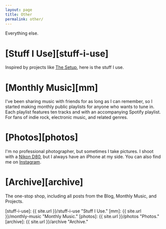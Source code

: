 ```yaml
---
layout: page
title: Other
permalink: other/
---
```


Everything else.

# [Stuff I Use][stuff-i-use]
Inspired by projects like [The Setup][the-setup], here is the stuff I use.

# [Monthly Music][mm]
I've been sharing music with friends for as long as I can remember, so I started making monthly public playlists for anyone who wants to tune in.
Each playlist features ten tracks and with an accompanying Spotify playlist.
For fans of indie rock, electronic music, and related genres.

# [Photos][photos]
I'm no professional photographer, but sometimes I take pictures.
I shoot with a [Nikon D80][d80], but I always have an iPhone at my side.
You can also find me on [Instagram][insta].

# [Archive][archive]
The one-stop shop, including all posts from the Blog, Monthly Music, and Projects. 

[stuff-i-use]: {{ site.url }}/stuff-i-use "Stuff I Use."
[mm]: {{ site.url }}/monthly-music "Monthly Music."
[photos]: {{ site.url }}/photos "Photos."
[archive]: {{ site.url }}/archive "Archive."

[d80]: http://www.nikonusa.com/en/Nikon-Products/Product-Archive/dslr-cameras/D80.html "Nikon D80."
[insta]: https://instagram.com/fredhohman/ "My Instagram Account."
[the-setup]: https://usesthis.com "The Setup."